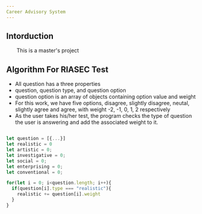 ```yaml
---
Career Advisory System
---
```


## Intorduction

&nbsp;&nbsp;&nbsp;&nbsp;&nbsp;&nbsp; This is a master's project

## Algorithm For RIASEC Test

- All question has a three properties
- question, question type, and question option
- question option is an array of objects containing option value and weight
- For this work, we have five options, disagree, slightly disagree, neutal, slightly agree and agree, with weight -2, -1, 0, 1, 2 respectively
- As the user takes his/her test, the program checks the type of question the user is answering and add the associated weight to it.

```js

let question = [{...}]
let realistic = 0
let artistic = 0;
let investigative = 0;
let social = 0;
let enterprising = 0;
let conventional = 0;

for(let i = 0; i<question.length; i++){
  if(question[i].type === "realistic"){
    realistic += question[i].weight
  }
}
```
